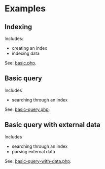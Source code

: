 # Examples

## Indexing

Includes:

* creating an index
* indexing data

See: [basic.php](basic.php).

## Basic query

Includes

* searching through an index

See: [basic-query.php](basic-query.php).

## Basic query with external data

Includes

* searching through an index
* parsing external data

See: [basic-query-with-data.php](basic-query-with-data.php).
